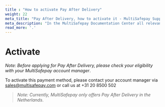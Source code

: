 ```yaml
---
title : "How to activate Pay After Delivery"
weight: 22
meta_title: "Pay After Delivery, how to activate it - MultiSafepay Support"
meta_description: "In the MultiSafepay Documentation Center all relevant information regarding our Plugins and API. As well as Support pages for Payment Method, Tools and General Questions. You can also find the contact details of our Support Team and Integration Team."
read_more: '.'
---
```

# Activate
_Note: Before applying for Pay After Delivery, please check your eligibility with your MultiSafepay account manager_.

To activate this payment method, please contact your account manager via <sales@multisafepay.com> or call us at +31 20 8500 502

>_Note: Currently, MultiSafepay only offers Pay After Delivery in the Netherlands_.
